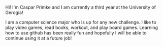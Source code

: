 Hi! I'm Caspar Primke and I am currently a third year at the University of Gerogia!

I am a computer science major who is up for any new challenge.
I like to play video games, read books, workout, and play board games. 
Learning how to use github has been really fun and hopefully I will be able to continue using it at a future job!
